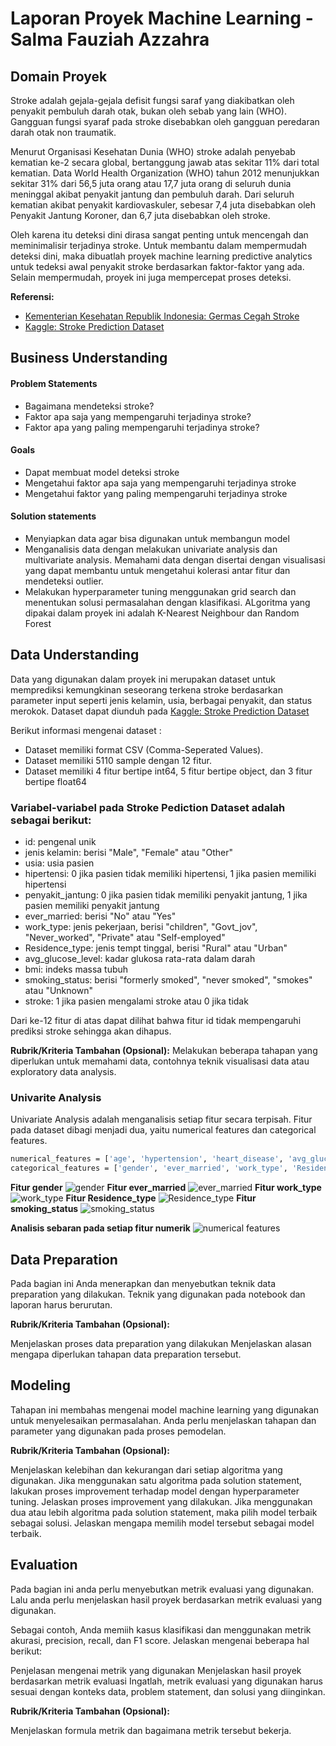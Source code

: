 # Laporan Proyek Machine Learning - Salma Fauziah Azzahra
## Domain Proyek

Stroke adalah gejala-gejala defisit fungsi saraf yang diakibatkan oleh penyakit pembuluh darah otak, bukan oleh sebab yang lain (WHO). Gangguan fungsi syaraf pada stroke disebabkan oleh gangguan peredaran darah otak non traumatik. 

Menurut Organisasi Kesehatan Dunia (WHO) stroke adalah penyebab kematian ke-2 secara global, bertanggung jawab atas sekitar 11% dari total kematian. Data World Health Organization (WHO) tahun 2012 menunjukkan sekitar 31% dari 56,5 juta orang atau 17,7 juta orang di seluruh dunia meninggal akibat penyakit jantung dan pembuluh darah. Dari seluruh kematian akibat penyakit kardiovaskuler, sebesar 7,4 juta disebabkan oleh Penyakit Jantung Koroner, dan 6,7 juta disebabkan oleh stroke.

Oleh karena itu deteksi dini dirasa sangat penting untuk mencengah dan meminimalisir terjadinya stroke. Untuk membantu dalam mempermudah deteksi dini, maka dibuatlah proyek machine learning predictive analytics untuk tedeksi awal penyakit stroke berdasarkan faktor-faktor yang ada. Selain mempermudah, proyek ini juga mempercepat proses deteksi.

**Referensi:** 
- [Kementerian Kesehatan Republik Indonesia: Germas Cegah Stroke](http://p2ptm.kemkes.go.id/tag/germas-cegah-stroke)
- [Kaggle: Stroke Prediction Dataset](https://www.kaggle.com/datasets/fedesoriano/stroke-prediction-dataset)

## Business Understanding
#### Problem Statements

- Bagaimana mendeteksi stroke?
- Faktor apa saja yang mempengaruhi terjadinya stroke?
- Faktor apa yang paling mempengaruhi terjadinya stroke?

#### Goals

- Dapat membuat model deteksi stroke 
- Mengetahui faktor apa saja yang mempengaruhi terjadinya stroke
- Mengetahui faktor yang paling mempengaruhi terjadinya stroke

#### Solution statements
- Menyiapkan data agar bisa digunakan untuk membangun model
-  Menganalisis data dengan melakukan univariate analysis dan multivariate analysis. Memahami data dengan disertai dengan visualisasi yang dapat membantu untuk mengetahui kolerasi antar fitur dan mendeteksi outlier.
-  Melakukan hyperparameter tuning menggunakan grid search dan menentukan solusi permasalahan dengan klasifikasi. ALgoritma yang dipakai dalam proyek ini adalah K-Nearest Neighbour dan Random Forest

## Data Understanding
Data yang digunakan dalam proyek ini merupakan dataset untuk memprediksi kemungkinan seseorang terkena stroke berdasarkan parameter input seperti jenis kelamin, usia, berbagai penyakit, dan status merokok. Dataset dapat diunduh pada [Kaggle: Stroke Prediction Dataset](https://www.kaggle.com/datasets/fedesoriano/stroke-prediction-dataset)

Berikut informasi mengenai dataset :
- Dataset memiliki format CSV (Comma-Seperated Values).
- Dataset memiliki 5110 sample dengan 12 fitur.
- Dataset memiliki 4 fitur bertipe int64, 5 fitur bertipe object, dan 3 fitur bertipe float64

### Variabel-variabel pada Stroke Pediction Dataset adalah sebagai berikut:
- id: pengenal unik
- jenis kelamin: berisi "Male", "Female" atau "Other"
- usia: usia pasien
- hipertensi: 0 jika pasien tidak memiliki hipertensi, 1 jika pasien memiliki hipertensi
- penyakit_jantung: 0 jika pasien tidak memiliki penyakit jantung, 1 jika pasien memiliki penyakit jantung
- ever_married: berisi "No" atau "Yes"
- work_type: jenis pekerjaan, berisi "children", "Govt_jov", "Never_worked", "Private" atau "Self-employed"
- Residence_type: jenis tempt tinggal, berisi "Rural" atau "Urban"
- avg_glucose_level: kadar glukosa rata-rata dalam darah
- bmi: indeks massa tubuh
- smoking_status: berisi "formerly smoked", "never smoked", "smokes" atau "Unknown"
- stroke: 1 jika pasien mengalami stroke atau 0 jika tidak

Dari ke-12 fitur di atas dapat dilihat bahwa fitur id tidak mempengaruhi prediksi  stroke sehingga akan dihapus.

**Rubrik/Kriteria Tambahan (Opsional):**
Melakukan beberapa tahapan yang diperlukan untuk memahami data, contohnya teknik visualisasi data atau exploratory data analysis.

### Univarite Analysis
Univariate Analysis adalah menganalisis setiap fitur secara terpisah. Fitur pada dataset dibagi menjadi dua, yaitu numerical features dan categorical features.
```sh
numerical_features = ['age', 'hypertension', 'heart_disease', 'avg_glucose_level', 'bmi', 'stroke']
categorical_features = ['gender', 'ever_married', 'work_type', 'Residence_type', 'smoking_status']
```
**Fitur gender**
![gender](https://github.com/salmafaa/image-for-mlt/blob/main/gender.png)
**Fitur ever_married**
![ever_married](https://github.com/salmafaa/image-for-mlt/blob/main/ever_married.png)
**Fitur work_type**
![work_type](https://github.com/salmafaa/image-for-mlt/blob/main/work_type.png)
**Fitur Residence_type**
![Residence_type](https://github.com/salmafaa/image-for-mlt/blob/main/Residence_type.png)
**Fitur smoking_status**
![smoking_status](https://github.com/salmafaa/image-for-mlt/blob/main/smoking_status.png)

**Analisis sebaran pada setiap fitur numerik**
![numerical features](https://github.com/salmafaa/image-for-mlt/blob/main/univariate%20analisis%20(numerical%20features).png)


## Data Preparation
Pada bagian ini Anda menerapkan dan menyebutkan teknik data preparation yang dilakukan. Teknik yang digunakan pada notebook dan laporan harus berurutan.

**Rubrik/Kriteria Tambahan (Opsional):**

Menjelaskan proses data preparation yang dilakukan
Menjelaskan alasan mengapa diperlukan tahapan data preparation tersebut.
## Modeling
Tahapan ini membahas mengenai model machine learning yang digunakan untuk menyelesaikan permasalahan. Anda perlu menjelaskan tahapan dan parameter yang digunakan pada proses pemodelan.

**Rubrik/Kriteria Tambahan (Opsional):**

Menjelaskan kelebihan dan kekurangan dari setiap algoritma yang digunakan.
Jika menggunakan satu algoritma pada solution statement, lakukan proses improvement terhadap model dengan hyperparameter tuning. Jelaskan proses improvement yang dilakukan.
Jika menggunakan dua atau lebih algoritma pada solution statement, maka pilih model terbaik sebagai solusi. Jelaskan mengapa memilih model tersebut sebagai model terbaik.
## Evaluation
Pada bagian ini anda perlu menyebutkan metrik evaluasi yang digunakan. Lalu anda perlu menjelaskan hasil proyek berdasarkan metrik evaluasi yang digunakan.

Sebagai contoh, Anda memiih kasus klasifikasi dan menggunakan metrik akurasi, precision, recall, dan F1 score. Jelaskan mengenai beberapa hal berikut:

Penjelasan mengenai metrik yang digunakan
Menjelaskan hasil proyek berdasarkan metrik evaluasi
Ingatlah, metrik evaluasi yang digunakan harus sesuai dengan konteks data, problem statement, dan solusi yang diinginkan.

**Rubrik/Kriteria Tambahan (Opsional):**

Menjelaskan formula metrik dan bagaimana metrik tersebut bekerja.